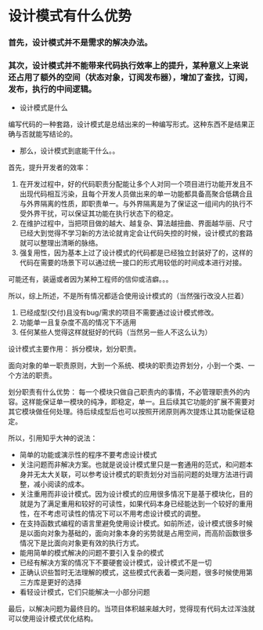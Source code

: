 # 设计模式有什么优势

### 首先，设计模式并不是需求的解决办法。

### 其次，设计模式并不能带来代码执行效率上的提升，某种意义上来说还占用了额外的空间（状态对象，订阅发布器），增加了查找，订阅，发布，执行的中间逻辑。

* 设计模式是什么

编写代码的一种套路，设计模式是总结出来的一种编写形式。这种东西不是结果正确与否就能写结论的。

* 那么，设计模式到底能干什么。。

首先，提升开发者的效率：

1. 在开发过程中，好的代码职责分配能让多个人对同一个项目进行功能开发且不出现代码相互污染，且每个开发人员做出来的单一功能都具备高聚合低耦合且与外界隔离的性质，即职责单一。与外界隔离是为了保证这一组间内的执行不受外界干扰，可以保证其功能在执行状态下的稳定。 
2. 在维护过程中，当把项目做的越大、越复杂、算法越扭曲、界面越华丽、尺寸已经大到觉得不学习新的方法论就肯定会让代码失控的时候，设计模式的套路就可以整理出清晰的脉络。
3. 强复用性，因为基本上过了设计模式的代码都是已经独立封装好了的，这样的代码在需要的场景下可以通过统一接口的形式用较低的时间成本进行对接。

可能还有，装逼或者因为某种工程师的信仰或洁癖。。。


所以，综上所述，不是所有情况都适合使用设计模式的（当然强行改没人拦着）

1. 已经成型(交付)且没有bug/需求的项目不需要通过设计模式修改。
2. 功能单一且复杂度不高的情况下不适用
3. 任何某些人觉得这样就挺好的代码（当然另一些人不这么认为）

设计模式主要作用： 拆分模块，划分职责。

面向对象的单一职责原则，大到一个系统、模块的职责边界划分，小到一个类、一个方法的职责。 

划分职责有什么优势： 每一个模块只做自己职责内的事情，不必管理职责外的内容。这样能保证单一模块的纯净，即稳定，单一。且后续其它功能的扩展不需要对其它模块做任何处理。待后续成型后也可以按照开闭原则再次提炼让其功能保证稳定。


所以，引用知乎大神的说法：

* 简单的功能或演示性的程序不要考虑设计模式
* 关注问题而非解决方案。也就是说设计模式里只是一套通用的范式，和问题本身并无太大关联，可以参考设计模式的职责划分对当前问题的处理方法进行调整，减小阅读的成本。
* 关注重用而非设计模式。因为设计模式的应用很多情况下是基于模块化，目的就是为了满足重用和较好的可读性，如果代码本身已经能达到一个较好的重用性，在不考虑可读性的情况下可以不用考虑设计模式的调整。
* 在支持函数式编程的语言里避免使用设计模式。如前所述，设计模式很多时候是以面向对象为基础的，面向对象本身的劣势就是占用空间，而高阶函数很多情况下是比面向对象更有效的执行方式。
* 能用简单的模式解决的问题不要引入复杂的模式
* 已经有解决方案的情况下不要硬套设计模式，设计模式不是一切
* 正确认识些暂时无法理解的模式，这些模式代表着一类问题，很多时候使用第三方库是更好的选择
* 看轻设计模式，它们只能解决一小部分问题


最后，以解决问题为最终目的。当项目体积越来越大时，觉得现有代码太过浑浊就可以使用设计模式优化结构。